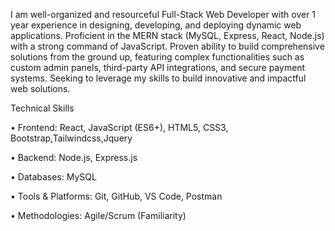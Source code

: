 I am well-organized and resourceful Full-Stack Web Developer with over 1 year experience in
designing, developing, and deploying dynamic web applications. Proficient in the MERN stack
(MySQL, Express, React, Node.js) with a strong command of JavaScript. Proven ability to build
comprehensive solutions from the ground up, featuring complex functionalities such as custom
admin panels, third-party API integrations, and secure payment systems. Seeking to leverage my
skills to build innovative and impactful web solutions.

Technical Skills

• Frontend: React, JavaScript (ES6+), HTML5, CSS3, Bootstrap,Tailwindcss,Jquery

• Backend: Node.js, Express.js

• Databases: MySQL

• Tools & Platforms: Git, GitHub, VS Code, Postman

• Methodologies: Agile/Scrum (Familiarity)

